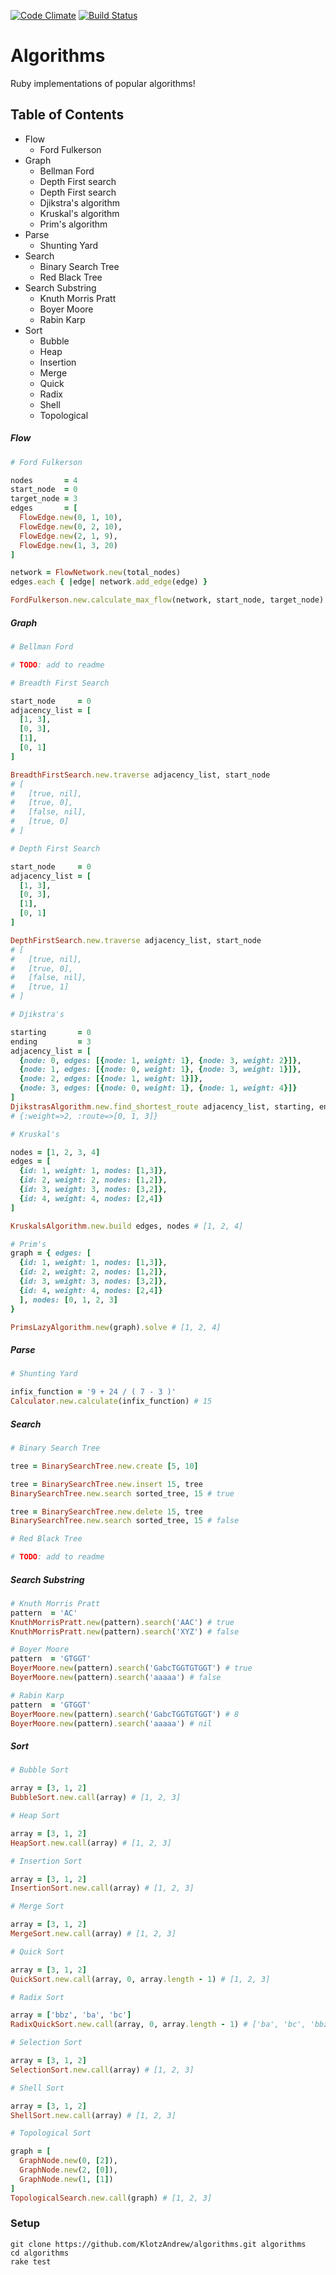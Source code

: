 [![Code Climate](https://codeclimate.com/github/KlotzAndrew/algorithms/badges/gpa.svg)](https://codeclimate.com/github/KlotzAndrew/algorithms)
[![Build Status](https://travis-ci.org/KlotzAndrew/algorithms.svg?branch=master)](https://travis-ci.org/KlotzAndrew/algorithms)

# Algorithms

Ruby implementations of popular algorithms!

## Table of Contents

* Flow
  * Ford Fulkerson
* Graph
  * Bellman Ford
  * Depth First search
  * Depth First search
  * Djikstra's algorithm
  * Kruskal's algorithm
  * Prim's algorithm
* Parse
  * Shunting Yard
* Search
  * Binary Search Tree
  * Red Black Tree
* Search Substring
  * Knuth Morris Pratt
  * Boyer Moore
  * Rabin Karp
* Sort
  * Bubble
  * Heap
  * Insertion
  * Merge
  * Quick
  * Radix
  * Shell
  * Topological

##### Flow
```ruby
# Ford Fulkerson

nodes       = 4
start_node  = 0
target_node = 3
edges       = [
  FlowEdge.new(0, 1, 10),
  FlowEdge.new(0, 2, 10),
  FlowEdge.new(2, 1, 9),
  FlowEdge.new(1, 3, 20)
]

network = FlowNetwork.new(total_nodes)
edges.each { |edge| network.add_edge(edge) }

FordFulkerson.new.calculate_max_flow(network, start_node, target_node) # 19
```

##### Graph
```ruby
# Bellman Ford

# TODO: add to readme
```

```ruby
# Breadth First Search

start_node     = 0
adjacency_list = [
  [1, 3],
  [0, 3],
  [1],
  [0, 1]
]

BreadthFirstSearch.new.traverse adjacency_list, start_node
# [
#   [true, nil],
#   [true, 0],
#   [false, nil],
#   [true, 0]
# ]
```

```ruby
# Depth First Search

start_node     = 0
adjacency_list = [
  [1, 3],
  [0, 3],
  [1],
  [0, 1]
]

DepthFirstSearch.new.traverse adjacency_list, start_node
# [
#   [true, nil],
#   [true, 0],
#   [false, nil],
#   [true, 1]
# ]
```

```ruby
# Djikstra's

starting       = 0
ending         = 3
adjacency_list = [
  {node: 0, edges: [{node: 1, weight: 1}, {node: 3, weight: 2}]},
  {node: 1, edges: [{node: 0, weight: 1}, {node: 3, weight: 1}]},
  {node: 2, edges: [{node: 1, weight: 1}]},
  {node: 3, edges: [{node: 0, weight: 1}, {node: 1, weight: 4}]}
]
DjikstrasAlgorithm.new.find_shortest_route adjacency_list, starting, ending
# {:weight=>2, :route=>[0, 1, 3]}
```

```ruby
# Kruskal's

nodes = [1, 2, 3, 4]
edges = [
  {id: 1, weight: 1, nodes: [1,3]},
  {id: 2, weight: 2, nodes: [1,2]},
  {id: 3, weight: 3, nodes: [3,2]},
  {id: 4, weight: 4, nodes: [2,4]}
]

KruskalsAlgorithm.new.build edges, nodes # [1, 2, 4]
```

```ruby
# Prim's
graph = { edges: [
  {id: 1, weight: 1, nodes: [1,3]},
  {id: 2, weight: 2, nodes: [1,2]},
  {id: 3, weight: 3, nodes: [3,2]},
  {id: 4, weight: 4, nodes: [2,4]}
  ], nodes: [0, 1, 2, 3]
}

PrimsLazyAlgorithm.new(graph).solve # [1, 2, 4]

```

##### Parse
```ruby
# Shunting Yard

infix_function = '9 + 24 / ( 7 - 3 )'
Calculator.new.calculate(infix_function) # 15
```

##### Search
```ruby
# Binary Search Tree

tree = BinarySearchTree.new.create [5, 10]

tree = BinarySearchTree.new.insert 15, tree
BinarySearchTree.new.search sorted_tree, 15 # true

tree = BinarySearchTree.new.delete 15, tree
BinarySearchTree.new.search sorted_tree, 15 # false
```

```ruby
# Red Black Tree

# TODO: add to readme
```

##### Search Substring
```ruby
# Knuth Morris Pratt
pattern  = 'AC'
KnuthMorrisPratt.new(pattern).search('AAC') # true
KnuthMorrisPratt.new(pattern).search('XYZ') # false
```

```ruby
# Boyer Moore
pattern  = 'GTGGT'
BoyerMoore.new(pattern).search('GabcTGGTGTGGT') # true
BoyerMoore.new(pattern).search('aaaaa') # false
```

```ruby
# Rabin Karp
pattern  = 'GTGGT'
BoyerMoore.new(pattern).search('GabcTGGTGTGGT') # 8
BoyerMoore.new(pattern).search('aaaaa') # nil
```

##### Sort
```ruby
# Bubble Sort

array = [3, 1, 2]
BubbleSort.new.call(array) # [1, 2, 3]
```

```ruby
# Heap Sort

array = [3, 1, 2]
HeapSort.new.call(array) # [1, 2, 3]
```

```ruby
# Insertion Sort

array = [3, 1, 2]
InsertionSort.new.call(array) # [1, 2, 3]
```

```ruby
# Merge Sort

array = [3, 1, 2]
MergeSort.new.call(array) # [1, 2, 3]
```

```ruby
# Quick Sort

array = [3, 1, 2]
QuickSort.new.call(array, 0, array.length - 1) # [1, 2, 3]
```

```ruby
# Radix Sort

array = ['bbz', 'ba', 'bc']
RadixQuickSort.new.call(array, 0, array.length - 1) # ['ba', 'bc', 'bbz']
```

```ruby
# Selection Sort

array = [3, 1, 2]
SelectionSort.new.call(array) # [1, 2, 3]
```

```ruby
# Shell Sort

array = [3, 1, 2]
ShellSort.new.call(array) # [1, 2, 3]
```

```ruby
# Topological Sort

graph = [
  GraphNode.new(0, [2]),
  GraphNode.new(2, [0]),
  GraphNode.new(1, [1])
]
TopologicalSearch.new.call(graph) # [1, 2, 3]
```

### Setup

```shell
git clone https://github.com/KlotzAndrew/algorithms.git algorithms
cd algorithms
rake test
```
